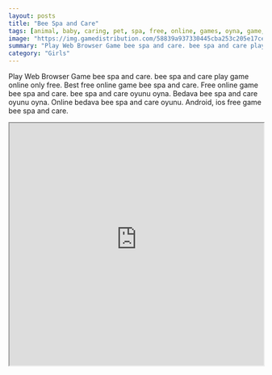 ```yaml
---
layout: posts
title: "Bee Spa and Care"
tags: [animal, baby, caring, pet, spa, free, online, games, oyna, game, free, games, play, play, games]
image: "https://img.gamedistribution.com/58839a937330445cba253c205e17cecd.jpg"
summary: "Play Web Browser Game bee spa and care. bee spa and care play game online only free. Best free online game bee spa and care. Free online game bee spa and care. bee spa and care oyunu oyna. Bedava bee spa and care oyunu oyna. Online bedava bee spa and care oyunu. Android, ios free game bee spa and care."
category: "Girls"
---
```


Play Web Browser Game bee spa and care. bee spa and care play game online only free. Best free online game bee spa and care. Free online game bee spa and care. bee spa and care oyunu oyna. Bedava bee spa and care oyunu oyna. Online bedava bee spa and care oyunu. Android, ios free game bee spa and care.

<iframe width="100%" height="480px;" src="https://flash.gamedistribution.com?game=58839a937330445cba253c205e17cecd"></iframe>